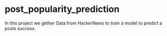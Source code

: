 # post_popularity_prediction
In this project we gether Data from HackerNews to train a model to predict a posts success.
